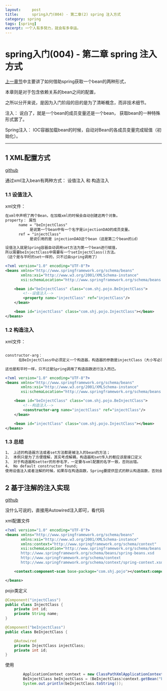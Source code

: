 ```yaml
---
layout:     post
title:      spring入门(004) - 第二章(2) spring 注入方式
category: spring
tags: [spring]
excerpt: 一个人有多努力，就会有多幸运。
---
```


spring入门(004) - 第二章 spring 注入方式
=======================================

[上一章节](https://hunzino1.github.io/spring/2019/06/12/round_1_003_spring_ioc.html)中主要讲了如何借助spring获取一个bean的两种形式，

本章则是对于包含依赖关系的bean之间的配置，

之所以分开来说，是因为入门阶段的目的是为了清晰概念，而非技术细节。

注入： 说白了，就是一个bean的成员变量还是一个bean， 获取bean的一种特殊形式罢了。

Spring注入： IOC容器加载bean的时候，自动对Bean的各成员变量完成赋值（初始化）。

-----------------------------------------

1 XML配置方式
----------------------------------------

[github](https://github.com/hunzino1/spring_round_one/tree/master/muke/chapter2_ioc)

通过xml注入bean有两种方式： 设值注入 和 构造注入

### 1.1 设值注入

xml文件：

```xml
在xml中声明了两个Bean，在加载xml的时候会自动创建这两个对象。
property： 属性
      name = "beInjectClass"
           是说第一个bean中有一个名字是injectionDAO的成员变量。
      ref = "injectClass"
           是说引用的是 injectionDAO这个bean（这是第二个bean的id）

设值注入就是Spring容器自动调用set方法为第一个bean进行赋值，
所以需要beInjectClass中需要有一个setInjectClass()方法。
（这个是与平时的set一样的，只不过由spring调用了）

<?xml version="1.0" encoding="UTF-8"?>
<beans xmlns="http://www.springframework.org/schema/beans"
       xmlns:xsi="http://www.w3.org/2001/XMLSchema-instance"
       xsi:schemaLocation="http://www.springframework.org/schema/beans http://www.springframework.org/schema/beans/spring-beans.xsd">

    <bean id="beInjectClass" class="com.shj.pojo.BeInjectClass">
        <!--设值注入-->
        <property name="injectClass" ref="injectClass"/>
    </bean>

    <bean id="injectClass" class="com.shj.pojo.InjectClass"></bean>
</beans>
```

### 1.2 构造注入

xml文件：

```xml

constructor-arg：
      在BeInjectClass中必须定义一个构造器，构造器的参数是injectClass（大小写必须与xml一致）。

这也是和平时一样，只不过是Spring调用了构造函数进行注入而已。

<?xml version="1.0" encoding="UTF-8"?>
<beans xmlns="http://www.springframework.org/schema/beans"
       xmlns:xsi="http://www.w3.org/2001/XMLSchema-instance"
       xsi:schemaLocation="http://www.springframework.org/schema/beans http://www.springframework.org/schema/beans/spring-beans.xsd">

    <bean id="beInjectClass" class="com.shj.pojo.BeInjectClass">
        <!--构造注入-->
        <constructor-arg name="injectClass" ref="injectClass"/>
    </bean>

    <bean id="injectClass" class="com.shj.pojo.InjectClass"></bean>
</beans>
```

### 1.3 总结

```HTML
1、 上述的构造器方法或者set方法都是被注入的bean的方法；
2、 本例只是为了方便理解，其实考虑解耦，构造器和set传入的都应该是接口定义
3、 对于构造器和setter的形参名字，一定要与xml配置的名字一致，否则出错。
4、 No default constructor found;
使用设值注入或者注解的时候，如果存在构造函数，Spring要提供显式的默认构造函数，否则会出错。
```

2 基于注解的注入实现
------------------------------------------

[github](https://github.com/hunzino1/spring_round_one/tree/master/muke/chapter2_ioc_annotate)

没什么可说的，直接用Autowired注入即可，看代码

xml配置文件

```xml
<?xml version="1.0" encoding="UTF-8"?>
<beans xmlns="http://www.springframework.org/schema/beans"
       xmlns:xsi="http://www.w3.org/2001/XMLSchema-instance"
       xmlns:context="http://www.springframework.org/schema/context"
       xsi:schemaLocation="http://www.springframework.org/schema/beans 
       http://www.springframework.org/schema/beans/spring-beans.xsd 
       http://www.springframework.org/schema/context 
       http://www.springframework.org/schema/context/spring-context.xsd">

    <context:component-scan base-package="com.shj.pojo"></context:component-scan>

</beans>
```

pojo类定义

```java
@Component("injectClass")
public class InjectClass {
    private int id;
    private String name;
}

@Component("beInjectClass")
public class BeInjectClass {

    @Autowired
    private InjectClass injectClass;
    private int id;
}
```

使用

```java
        ApplicationContext context = new ClassPathXmlApplicationContext("classpath:spring-context.xml");
        BeInjectClass beInjectClass = (BeInjectClass)context.getBean("beInjectClass");
        System.out.println(beInjectClass.toString());
```
